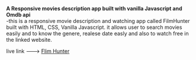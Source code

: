 <strong> A Responsive movies description app built with vanilla Javascript and Omdb api </strong>
<br>
-this is a responsive movie description and watching app called FilmHunter built with HTML, CSS, Vanilla Javascript. 
it allows user to search movies easily and to know the genere, realese date easly and also to watch free in the linked website.
<br>

live link ---> [Flim Hunter](https://john-film-hunter.netlify.app/)
